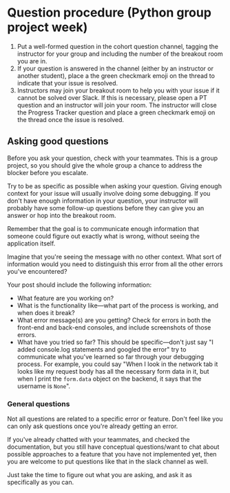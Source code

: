 # Question procedure (Python group project week)

1. Put a well-formed question in the cohort question channel, tagging the instructor for your group and including the number of the breakout room you are in.
3. If your question is answered in the channel (either by an instructor or another student), place a the green checkmark emoji on the thread to indicate that your issue is resolved.
4. Instructors may join your breakout room to help you with your issue if it cannot be solved over Slack. If this is necessary, please open a PT question and an instructor will join your room. The instructor will close the Progress Tracker question and place a green checkmark emoji on the thread once the issue is resolved.

## Asking good questions
Before you ask your question, check with your teammates. This is a group project, so you should give the whole group a chance to address the blocker before you escalate.

Try to be as specific as possible when asking your question. Giving enough context for your issue will usually involve doing some debugging. If you don't have enough information in your question, your instructor will probably have some follow-up questions before they can give you an answer or hop into the breakout room.

Remember that the goal is to communicate enough information that someone could figure out exactly what is wrong, without seeing the application itself.

Imagine that you're seeing the message with no other context. What sort of information would you need to distinguish this error from all the other errors you've encountered?

Your post should include the following information:
- What feature are you working on?
- What is the functionality like—what part of the process is working, and when does it break?
- What error message(s) are you getting? Check for errors in both the front-end and back-end consoles, and include screenshots of those errors.
- What have you tried so far? This should be specific—don't just say "I added console.log statements and googled the error" try to communicate what you've learned so far through your debugging process. For example, you could say "When I look in the network tab it looks like my request body has all the necessary form data in it, but when I print the `form.data` object on the backend, it says that the username is `None`". 







### General questions
Not all questions are related to a specific error or feature. Don't feel like you can only ask questions once you're already getting an error. 

If you've already chatted with your teammates, and checked the documentation, but you still have conceptual questions/want to chat about possible approaches to a feature that you have not implemented yet, then you are welcome to put questions like that in the slack channel as well.

Just take the time to figure out what you are asking, and ask it as specifically as you can. 